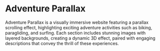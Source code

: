 <h1>Adventure Parallax </h1>
Adventure Parallax is a visually immersive website featuring a parallax scrolling effect, highlighting exciting adventure activities such as biking, paragliding, and surfing. Each section includes stunning images with layered backgrounds, creating a dynamic 3D effect, paired with engaging descriptions that convey the thrill of these experiences.
